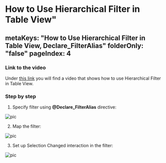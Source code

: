 # How to Use Hierarchical Filter in Table View"
metaKeys: "How to Use Hierarchical Filter in Table View, Declare_FilterAlias"
folderOnly: "false"
pageIndex: 4
---




### Link to the video

Under [this link](https://profitbasedocs.blob.core.windows.net/videos/Table%20View%20-%20Declaring%20Filter.mp4) you will find a video that shows how to use Hierarchical Filter in Table View. 
<br/>

### Step by step


1. Specify filter using **@Declare_FilterAlias** directive:

![pic](https://profitbasedocs.blob.core.windows.net/images/HTtbvFil%20(1).png)

2. Map the filter: 

![pic](https://profitbasedocs.blob.core.windows.net/images/HTtbvFil%20(2).png)

3. Set up Selection Changed interaction in the filter:
   
![pic](https://profitbasedocs.blob.core.windows.net/images/HTtbvFil%20(3).png)

